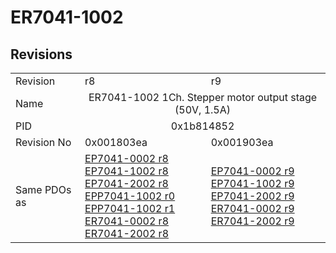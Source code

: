 # ER7041-1002

## Revisions
<table>
<tr>
<td>Revision</td>
<td>r8</td>
<td>r9</td>
</tr>
<tr>
<td>Name</td>
<td colspan=2 align="center">ER7041-1002 1Ch. Stepper motor output stage (50V, 1.5A)</td>
</tr>
<tr>
<td>PID</td>
<td colspan=2 align="center">0x1b814852</td>
</tr>
<tr>
<td>Revision No</td>
<td>0x001803ea</td>
<td>0x001903ea</td>
</tr>
<tr>
<td>Same PDOs as</td>
<td><a href="EP7041-0002.md">EP7041-0002 r8</a><br/><a href="EP7041-1002.md">EP7041-1002 r8</a><br/><a href="EP7041-2002.md">EP7041-2002 r8</a><br/><a href="EPP7041-1002.md">EPP7041-1002 r0</a><br/><a href="EPP7041-1002.md">EPP7041-1002 r1</a><br/><a href="ER7041-0002.md">ER7041-0002 r8</a><br/><a href="ER7041-2002.md">ER7041-2002 r8</a></td>
<td><a href="EP7041-0002.md">EP7041-0002 r9</a><br/><a href="EP7041-1002.md">EP7041-1002 r9</a><br/><a href="EP7041-2002.md">EP7041-2002 r9</a><br/><a href="ER7041-0002.md">ER7041-0002 r9</a><br/><a href="ER7041-2002.md">ER7041-2002 r9</a></td>
</tr>
</table>
